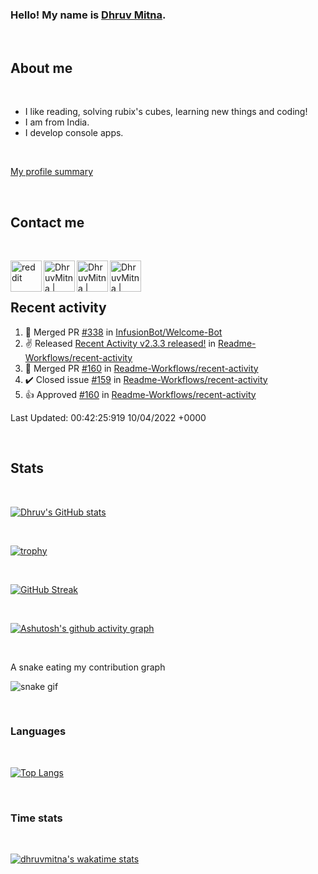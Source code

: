 ### Hello! My name is [Dhruv Mitna](https://github.com/DhruvMitna).

<br />

## About me

<br />

- I like reading, solving rubix's cubes, learning new things and coding!
- I am from India.
- I develop console apps.

<br />

<a href = "https://profile-summary-for-github.com/user/dhruvmitna" target="_blank"> My profile summary </a>

<!-- [My profile summary](https://profile-summary-for-github.com/user/dhruvmitna){target="_blank"} -->

<br />

## Contact me

<br />

[<img align="left" alt="reddit" width="50px" src="https://image.flaticon.com/icons/png/512/2111/2111589.png" />](https://reddit.com/u/DhruvMitna)
[<img align="left" alt="DhruvMitna | Instagram" width="50px" src="https://image.flaticon.com/icons/png/512/733/733558.png" />](https://www.instagram.com/d.h.r.u.v.69/)
[<img align="left" alt="DhruvMitna | Gmail" width="50px" src="https://image.flaticon.com/icons/png/512/552/552486.png" />](https://mail.google.com/mail/u/0/#inbox?compose=CllgCJlFDPjphDrXTWtRdgFxlSMDbWbJkPMhGmHBVQhplMxQfpJNNbNPfFMGmLlxmzsNXkMVpPL)
[<img align="left" alt="DhruvMitna | Twitter" width="50px" src="https://image.flaticon.com/icons/png/512/733/733579.png" />](https://twitter.com/DhruvMitna)

<br />
<br />

## Recent activity

<!--RECENT_ACTIVITY:start-->
1. 🎉 Merged PR [#338](https://github.com/InfusionBot/Welcome-Bot/pull/338) in [InfusionBot/Welcome-Bot](https://github.com/InfusionBot/Welcome-Bot)
2. ✌️ Released [Recent Activity v2.3.3 released!](https://github.com/Readme-Workflows/recent-activity/releases/tag/v2.3.3) in [Readme-Workflows/recent-activity](https://github.com/Readme-Workflows/recent-activity)
3. 🎉 Merged PR [#160](https://github.com/Readme-Workflows/recent-activity/pull/160) in [Readme-Workflows/recent-activity](https://github.com/Readme-Workflows/recent-activity)
4. ✔️ Closed issue [#159](https://github.com/Readme-Workflows/recent-activity/issues/159) in [Readme-Workflows/recent-activity](https://github.com/Readme-Workflows/recent-activity)
5. 👍 Approved [#160](https://github.com/Readme-Workflows/recent-activity/pull/160#pullrequestreview-898749375) in [Readme-Workflows/recent-activity](https://github.com/Readme-Workflows/recent-activity)
<!--RECENT_ACTIVITY:end-->

<!--RECENT_ACTIVITY:last_update-->
Last Updated: 00:42:25:919 10/04/2022 +0000
<!--RECENT_ACTIVITY:last_update_end-->

<br />

## Stats

<br />

[![Dhruv's GitHub stats](https://github-readme-stats.vercel.app/api?username=dhruvmitna&count_private=true&show_icons=true&theme=radical&hide_border=true&include_all_commits=true&custom_title=stats)](https://github.com/anuraghazra/github-readme-stats)

<br />

[![trophy](https://github-profile-trophy.vercel.app/?username=dhruvmitna&theme=radical&no-frame=true&row=1&column=6)](https://github.com/ryo-ma/github-profile-trophy)

<br />

[![GitHub Streak](http://github-readme-streak-stats.herokuapp.com?user=dhruvmitna&theme=radical&hide_border=true)](https://git.io/streak-stats)

<br />

[![Ashutosh's github activity graph](https://activity-graph.herokuapp.com/graph?username=dhruvmitna&theme=redical&hide_border=true&custom_title=Activity%20graph&area=true)](https://github.com/ashutosh00710/github-readme-activity-graph)

<br />

A snake eating my contribution graph

![snake gif](https://github.com/dhruvmitna/dhruvmitna/blob/output/github-contribution-grid-snake.svg)

<!-- ## Pinned repositories

[![Pinned repository](https://github-readme-stats.vercel.app/api/pin/?username=dhruvmitna&repo=repo-name&theme=radical&show_owner=true&hide_border=true)](https://github.com/DhruvMitna/repo-name)

-->

<br />

### Languages

<br />

[![Top Langs](https://github-readme-stats.vercel.app/api/top-langs/?username=dhruvmitna&theme=radical&hide_border=true&layout=compact)](https://github.com/anuraghazra/github-readme-stats)

<br />

### Time stats

<br />

[![dhruvmitna's wakatime stats](https://github-readme-stats.vercel.app/api/wakatime?username=dhruvmitna&layout=compact&theme=radical&hide_border=true)](https://github.com/anuraghazra/github-readme-stats)
